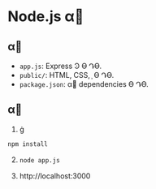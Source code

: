 
# Node.js  α׷

## α׷ 

* `app.js`: Express Ͽ   ϴ  Դϴ.
* `public/`: HTML, CSS, ̹    ϴ Դϴ.
* `package.json`: α׷    dependencies ϴ Դϴ.

## α׷ 

1.  ġ
   ```bash
   npm install
   ```

2.  
   ```bash
   node app.js
   ```

3. http://localhost:3000 
